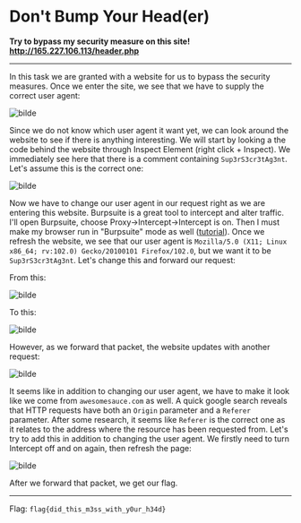 # Don't Bump Your Head(er)

**Try to bypass my security measure on this site! http://165.227.106.113/header.php**

---

In this task we are granted with a website for us to bypass the security measures. Once we enter the site, we see that we have to supply the correct user agent:

![bilde](https://user-images.githubusercontent.com/70077872/216585165-63df4c35-345e-44ce-9415-a956e5a5ce45.png)

Since we do not know which user agent it want yet, we can look around the website to see if there is anything interesting. We will start by looking a the code behind the website through Inspect Element (right click + Inspect). We immediately see here that there is a comment containing `Sup3rS3cr3tAg3nt`. Let's assume this is the correct one:


![bilde](https://user-images.githubusercontent.com/70077872/216586251-e79ce9a9-9e82-4390-ae36-e6646e9aa747.png)


Now we have to change our user agent in our request right as we are entering this website. Burpsuite is a great tool to intercept and alter traffic. I'll open Burpsuite, choose Proxy->Intercept->Intercept is on. Then I must make my browser run in "Burpsuite" mode as well ([tutorial](https://portswigger.net/burp/documentation/desktop/external-browser-config/browser-config-firefox)). Once we refresh the website, we see that our user agent is `Mozilla/5.0 (X11; Linux x86_64; rv:102.0) Gecko/20100101 Firefox/102.0`, but we want it to be `Sup3rS3cr3tAg3nt`. Let's change this and forward our request:

From this:

![bilde](https://user-images.githubusercontent.com/70077872/216587158-6c2b196f-cfb3-499e-9fe9-677ad59dcb97.png)

To this:

![bilde](https://user-images.githubusercontent.com/70077872/216587457-65953ca5-6959-410d-b449-fd16fe073c5d.png)

However, as we forward that packet, the website updates with another request:

![bilde](https://user-images.githubusercontent.com/70077872/216587725-c9d7c8ff-5575-4b0c-92dc-02288f263637.png)

It seems like in addition to changing our user agent, we have to make it look like we come from `awesomesauce.com` as well. A quick google search reveals that HTTP requests have both an `Origin` parameter and a `Referer` parameter. After some research, it seems like `Referer` is the correct one as it relates to the address where the resource has been requested from. Let's try to add this in addition to changing the user agent. We firstly need to turn Intercept off and on again, then refresh the page:

![bilde](https://user-images.githubusercontent.com/70077872/216590501-29bad5ca-9486-45f0-b92f-5381e03b4835.png)

After we forward that packet, we get our flag.

---

Flag: `flag{did_this_m3ss_with_y0ur_h34d}`
